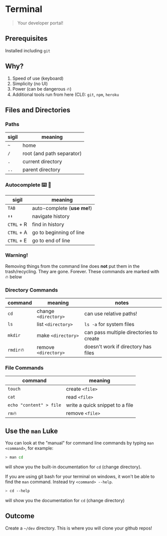 Terminal
===

> Your developer portal!

## Prerequisites

Installed including `git`

## Why?

1. Speed of use (keyboard)
1. Simplicity (no UI)
1. Power (can be dangerous 🔥)
1. Additional tools run from here (CLI): `git`, `npm`, `heroku`

## Files and Directories

### Paths

sigil | meaning
--- | ---
`~` | home
`/` | root (and path separator)
`.` | current directory
`..`| parent directory

### Autocomplete ⌨️ 🔣

sigil | meaning
--- | ---
`TAB` | auto-complete (**use me!**)
`⬆⬇` | navigate history
`CTRL` + R | find in history
`CTRL` + A | go to beginning of line
`CTRL` + E | go to end of line

### Warning!

Removing things from the command line does **not** put them in the trash/recycling. They are gone. Forever. These commands are marked with 🔥 below

### Directory Commands

command | meaning | notes
--- | --- | ---
`cd` | change `<directory>` | can use relative paths!
`ls` | list `<directory>` | `ls -a` for system files
`mkdir` | make `<directory>` | can pass multiple directories to create
`rmdir`🔥 | remove `<directory>` | doesn't work if directory has files

### File Commands

command | meaning
--- | --- 
`touch` | create `<file>`
`cat`   | read `<file>`
`echo "content" > file` | write a quick snippet to a file
`rm`🔥 | remove `<file>`

## Use the `man` Luke

You can look at the "manual" for command line commands by typing `man <command>`, for example:

```sh
> man cd
```

will show you the built-in documentation for `cd` (change directory).

If you are using git bash for your terminal on windows, it won't be able to find the `man` command. Instead try `<command> --help`. 

```sh
> cd --help
```

will show you the documentation for `cd`  (change directory)

## Outcome

Create a `~/dev` directory. This is where you will clone your
github repos!
